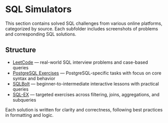 # SQL Simulators

This section contains solved SQL challenges from various online platforms, categorized by source. Each subfolder includes screenshots of problems and corresponding SQL solutions.

## Structure

- [LeetCode](./leetcode/) — real-world SQL interview problems and case-based queries
- [PostgreSQL Exercises](./postgresql/) — PostgreSQL-specific tasks with focus on core syntax and behavior
- [SQLBolt](./sqlbolt/) — beginner-to-intermediate interactive lessons with practical queries
- [SQL-EX](./sql-ex/) — targeted exercises across filtering, joins, aggregations, and subqueries

Each solution is written for clarity and correctness, following best practices in formatting and logic.

